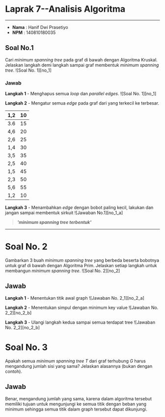 # Laprak 7--Analisis Algoritma
---
* **Nama**    :   Hanif Dwi Prasetiyo
* **NPM**     :   140810180035

## Soal No.1 
Cari _minimum spanning tree_ pada graf di bawah dengan Algoritma Kruskal. Jelaskan langkah demi langkah sampai graf membentuk *minimum spanning tree*.
![Soal No. 1][no_1]


### Jawab
**Langkah 1** - Menghapus semua *loop* dan *parallel edges*.
![Soal No. 1][no_1]

**Langkah 2** - Mengatur semua *edge* pada graf dari yang terkecil ke terbesar.

1,2 | 10
------------ | -------------
3.6 | 15
4,6	| 20
2,6 | 25
1,4	| 30
3,5	| 35
2,5	| 40
1,5	| 45
2,3	| 50
5,6 | 55
1,2 | 10



**Langkah 3** - Menambahkan *edge* dengan bobot paling kecil, lakukan dan jangan sampai membentuk sirkuit
![Jawaban No.1][no_1_a]

> ***'minimum spanning tree terbentuk'***

---

# Soal No. 2
Gambarkan 3 buah _minimum spanning tree_ yang berbeda beserta bobotnya untuk graf di bawah dengan Algoritma Prim. Jelaskan setiap langkah untuk membangun *minimum spanning tree*.
![Soal No. 2][no_2]

## Jawab
**Langkah 1** - Menentukan titik awal graph
![Jawaban No. 2_1][no_2_a]

**Langkah 2** - Menentukan simpul dengan minimum key value
![Jawaban No. 2_2][no_2_b]

**Langkah 3** - Ulangi langkah kedua sampai semua terdapat tree
![Jawaban No. 2_2][no_2_b]


# Soal No. 3
Apakah semua _minimum spanning tree T_ dari graf terhubung *G* harus mengandung jumlah sisi yang sama? Jelaskan alasannya (bukan dengan contoh).

## Jawab

Benar, mengandung jumlah yang sama, karena dalam algoritma tersebut memiliki tujuan untuk mengunjungi ke semua titik dengan beban yang minimum sehingga semua titik dalam graph tersebut dapat dikunjungi.
